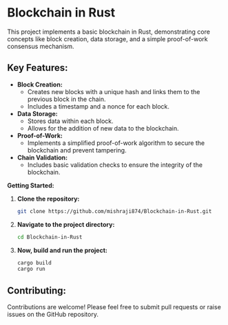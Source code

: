 # Blockchain in Rust

This project implements a basic blockchain in Rust, demonstrating core concepts like block creation, data storage, and a simple proof-of-work consensus mechanism.

## Key Features:

* **Block Creation:**
    * Creates new blocks with a unique hash and links them to the previous block in the chain.
    * Includes a timestamp and a nonce for each block.
* **Data Storage:** 
    * Stores data within each block.
    * Allows for the addition of new data to the blockchain.
* **Proof-of-Work:** 
    * Implements a simplified proof-of-work algorithm to secure the blockchain and prevent tampering.
* **Chain Validation:** 
    * Includes basic validation checks to ensure the integrity of the blockchain.

**Getting Started:**

1. **Clone the repository:**
   ```bash
   git clone https://github.com/mishraji874/Blockchain-in-Rust.git
   ```
2. **Navigate to the project directory:**
   ```bash
   cd Blockchain-in-Rust
   ```
3. **Now, build and run the project:**
   ```bash
   cargo build
   cargo run
   ```

## Contributing:

Contributions are welcome! Please feel free to submit pull requests or raise issues on the GitHub repository.